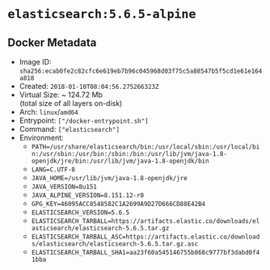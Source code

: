 # `elasticsearch:5.6.5-alpine`

## Docker Metadata

- Image ID: `sha256:ecab0fe2c82cfc6e619eb7b96c045968d03f75c5a88547b5f5cd1e61e164a818`
- Created: `2018-01-10T08:04:56.275266323Z`
- Virtual Size: ~ 124.72 Mb  
  (total size of all layers on-disk)
- Arch: `linux`/`amd64`
- Entrypoint: `["/docker-entrypoint.sh"]`
- Command: `["elasticsearch"]`
- Environment:
  - `PATH=/usr/share/elasticsearch/bin:/usr/local/sbin:/usr/local/bin:/usr/sbin:/usr/bin:/sbin:/bin:/usr/lib/jvm/java-1.8-openjdk/jre/bin:/usr/lib/jvm/java-1.8-openjdk/bin`
  - `LANG=C.UTF-8`
  - `JAVA_HOME=/usr/lib/jvm/java-1.8-openjdk/jre`
  - `JAVA_VERSION=8u151`
  - `JAVA_ALPINE_VERSION=8.151.12-r0`
  - `GPG_KEY=46095ACC8548582C1A2699A9D27D666CD88E42B4`
  - `ELASTICSEARCH_VERSION=5.6.5`
  - `ELASTICSEARCH_TARBALL=https://artifacts.elastic.co/downloads/elasticsearch/elasticsearch-5.6.5.tar.gz`
  - `ELASTICSEARCH_TARBALL_ASC=https://artifacts.elastic.co/downloads/elasticsearch/elasticsearch-5.6.5.tar.gz.asc`
  - `ELASTICSEARCH_TARBALL_SHA1=aa23f60a545146755b868c9777bf3dabd0f41bba`
